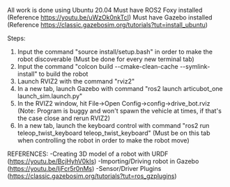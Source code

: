 All work is done using Ubuntu 20.04
Must have ROS2 Foxy installed (Reference https://youtu.be/uWzOk0nkTcI)
Must have Gazebo installed (Reference https://classic.gazebosim.org/tutorials?tut=install_ubuntu)

Steps:
1) Input the command "source install/setup.bash" in order to make the robot discoverable (Must be done for every new terminal tab)
2) Input the command "colcon build --cmake-clean-cache --symlink-install" to build the robot 
3) Launch RVIZ2 with the command "rviz2"
4) In a new tab, launch Gazebo with command "ros2 launch articubot_one launch_sim.launch.py"
5) In the RVIZ2 window, hit File->Open Config->config->drive_bot.rviz  (Note: Program is buggy and won't spawn the vehicle at times, if that's the case close and rerun RVIZ2)
6) In a new tab, launch the keyboard control with command "ros2 run teleop_twist_keyboard teleop_twist_keyboard" (Must be on this tab when controlling the robot in order to make the robot move)

REFERENCES:
-Creating 3D model of a robot with URDF (https://youtu.be/BcjHyhV0kIs)
-Importing/Driving robot in Gazebo (https://youtu.be/IjFcr5r0nMs)
-Sensor/Driver Plugins (https://classic.gazebosim.org/tutorials?tut=ros_gzplugins)